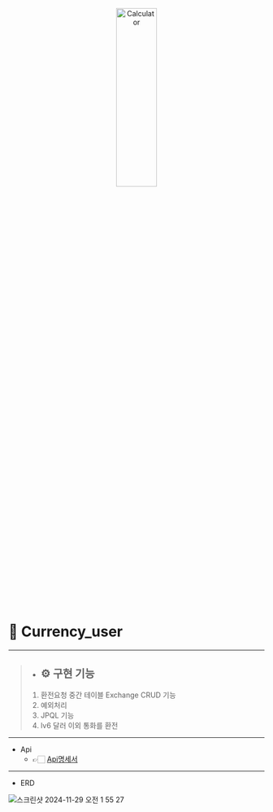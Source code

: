 <p align="center">
<img src="https://www.knnews.co.kr/edb/nimages/2017/03/20170307.01010111000001.01L.jpg" width="40%" height="30%" title="px(픽셀) 크기 설정" alt="Calculator"></img>
</p>

# 📌 Currency_user

---
>- ## ⚙ 구현 기능
>1. 환전요청 중간 테이블 Exchange CRUD 기능
>2. 예외처리
>3. JPQL 기능
>4. lv6 달러 이외 통화를 환전
>

---
- Api
  - 👉🏻 [Api명세서](https://documenter.getpostman.com/view/39383521/2sAYBXBqa8)
---
- ERD

![스크린샷 2024-11-29 오전 1 55 27](https://github.com/user-attachments/assets/0c1b76bc-eb36-436d-bb4b-18ff285e4acc)